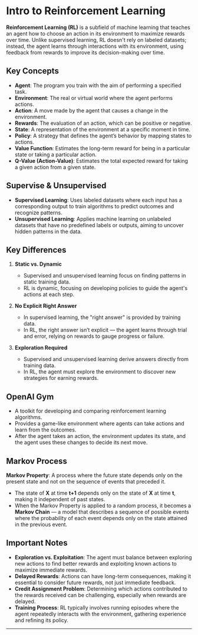# Intro to Reinforcement Learning  

**Reinforcement Learning (RL)** is a subfield of machine learning that teaches an agent how to choose an action in its environment to maximize rewards over time. Unlike supervised learning, RL doesn't rely on labeled datasets; instead, the agent learns through interactions with its environment, using feedback from rewards to improve its decision-making over time.  

## Key Concepts  

- **Agent**: The program you train with the aim of performing a specified task.  
- **Environment**: The real or virtual world where the agent performs actions.  
- **Action**: A move made by the agent that causes a change in the environment.  
- **Rewards**: The evaluation of an action, which can be positive or negative.  
- **State**: A representation of the environment at a specific moment in time.  
- **Policy**: A strategy that defines the agent’s behavior by mapping states to actions.  
- **Value Function**: Estimates the long-term reward for being in a particular state or taking a particular action.  
- **Q-Value (Action-Value)**: Estimates the total expected reward for taking a given action from a given state.  

## Supervise & Unsupervised

- **Supervised Learning**: Uses labeled datasets where each input has a corresponding output to train algorithms to predict outcomes and recognize patterns.  
- **Unsupervised Learning**: Applies machine learning on unlabeled datasets that have no predefined labels or outputs, aiming to uncover hidden patterns in the data.  

## Key Differences  

1. **Static vs. Dynamic**  
   - Supervised and unsupervised learning focus on finding patterns in static training data.  
   - RL is dynamic, focusing on developing policies to guide the agent's actions at each step.  

2. **No Explicit Right Answer**  
   - In supervised learning, the "right answer" is provided by training data.  
   - In RL, the right answer isn’t explicit — the agent learns through trial and error, relying on rewards to gauge progress or failure.  

3. **Exploration Required**  
   - Supervised and unsupervised learning derive answers directly from training data.  
   - In RL, the agent must explore the environment to discover new strategies for earning rewards.  

## OpenAI Gym  

- A toolkit for developing and comparing reinforcement learning algorithms.  
- Provides a game-like environment where agents can take actions and learn from the outcomes.  
- After the agent takes an action, the environment updates its state, and the agent uses these changes to decide its next move.  

## Markov Process  

**Markov Property**: A process where the future state depends only on the present state and not on the sequence of events that preceded it.  

- The state of **X** at time **t+1** depends only on the state of **X** at time **t**, making it independent of past states.  
- When the Markov Property is applied to a random process, it becomes a **Markov Chain** — a model that describes a sequence of possible events where the probability of each event depends only on the state attained in the previous event.  


## Important Notes

- **Exploration vs. Exploitation**: The agent must balance between exploring new actions to find better rewards and exploiting known actions to maximize immediate rewards.  
- **Delayed Rewards**: Actions can have long-term consequences, making it essential to consider future rewards, not just immediate feedback.  
- **Credit Assignment Problem**: Determining which actions contributed to the rewards received can be challenging, especially when rewards are delayed.  
- **Training Process**: RL typically involves running episodes where the agent repeatedly interacts with the environment, gathering experience and refining its policy.  

---

